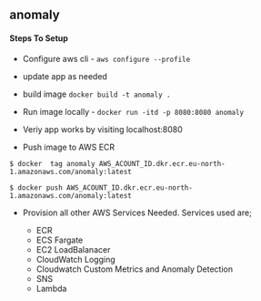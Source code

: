 ## anomaly

#### Steps To Setup 

- Configure aws cli - `aws configure --profile`
- update app as needed
- build image `docker build -t anomaly .`
- Run image locally - `docker run -itd -p 8080:8080 anomaly`
- Veriy app works by visiting localhost:8080

- Push image to AWS ECR
```
$ docker  tag anomaly AWS_ACOUNT_ID.dkr.ecr.eu-north-1.amazonaws.com/anomaly:latest

$ docker push AWS_ACOUNT_ID.dkr.ecr.eu-north-1.amazonaws.com/anomaly:latest
```

- Provision all other AWS Services Needed. Services used are; 

    - ECR
    - ECS Fargate
    - EC2 LoadBalanacer 
    - CloudWatch Logging 
    - Cloudwatch Custom Metrics and Anomaly Detection
    - SNS
    - Lambda 